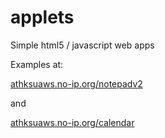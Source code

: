 applets
=======

Simple html5 / javascript web apps

Examples at:

[athksuaws.no-ip.org/notepadv2](http://athksuaws.no-ip.org/notepadv2)

and

[athksuaws.no-ip.org/calendar](http://athksuaws.no-ip.org/calendar)
